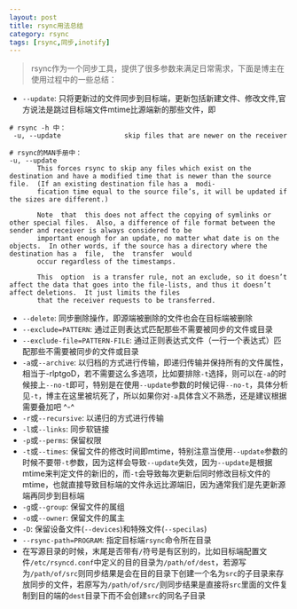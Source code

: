 ```yaml
---
layout: post
title: rsync用法总结
category: rsync
tags: [rsync,同步,inotify]
---
```


> rsync作为一个同步工具，提供了很多参数来满足日常需求，下面是博主在使用过程中的一些总结：

- `--update`: 只将更新过的文件同步到目标端，更新包括新建文件、修改文件,官方说法是跳过目标端文件mtime比源端新的那些文件，即

```
# rsync -h 中：
 -u, --update                skip files that are newer on the receiver

# rsync的MAN手册中：
-u, --update
       This forces rsync to skip any files which exist on the destination and have a modified time that is newer than the source file.  (If an existing destination file has a  modi-
       fication time equal to the source file’s, it will be updated if the sizes are different.)

       Note  that  this does not affect the copying of symlinks or other special files.  Also, a difference of file format between the sender and receiver is always considered to be
       important enough for an update, no matter what date is on the objects.  In other words, if the source has a directory where the destination has a  file,  the  transfer  would
       occur regardless of the timestamps.

       This  option  is a transfer rule, not an exclude, so it doesn’t affect the data that goes into the file-lists, and thus it doesn’t affect deletions.  It just limits the files
       that the receiver requests to be transferred.
```

- `--delete`: 同步删除操作，即源端被删除的文件也会在目标端被删除
- `--exclude=PATTERN`: 通过正则表达式匹配那些不需要被同步的文件或目录
- `--exclude-file=PATTERN-FILE`: 通过正则表达式文件（一行一个表达式）匹配那些不需要被同步的文件或目录
- `-a`或`--archive`: 以归档的方式进行传输，即递归传输并保持所有的文件属性，相当于-rlptgoD，若不需要这么多选项，比如要排除`-t`选择，则可以在`-a`的时候接上`--no-t`即可，特别是在使用`--update`参数的时候记得`--no-t`，具体分析见`-t`，博主在这里被坑死了，所以如果你对`-a`具体含义不熟悉，还是建议根据需要叠加吧 ^-^
- `-r`或`--recursive`: 以递归的方式进行传输
- `-l`或`--links`: 同步软链接
- `-p`或`--perms`: 保留权限
- `-t`或`--times`: 保留文件的修改时间即mtime，特别注意当使用`--update`参数的时候不要带`-t`参数，因为这样会导致`--update`失效，因为`--update`是根据mtime来判定文件的新旧的，而`-t`会导致每次更新后同时修改目标文件的mtime，也就直接导致目标端的文件永远比源端旧，因为通常我们是先更新源端再同步到目标端
- `-g`或`--group`: 保留文件的属组
- `-o`或`--owner`: 保留文件的属主
- `-D`: 保留设备文件(`--devices`)和特殊文件(`--specilas`)
- `--rsync-path=PROGRAM`: 指定目标端`rsync`命令所在目录
- 在写源目录的时候，末尾是否带有`/`符号是有区别的，比如目标端配置文件`/etc/rsyncd.conf`中定义的目的目录为`/path/of/dest`，若源写为`/path/of/src`则同步结果是会在目的目录下创建一个名为`src`的子目录来存放同步的文件，若原写为`/path/of/src/`则同步结果是直接将`src`里面的文件复制到目的端的`dest`目录下而不会创建`src`的同名子目录
